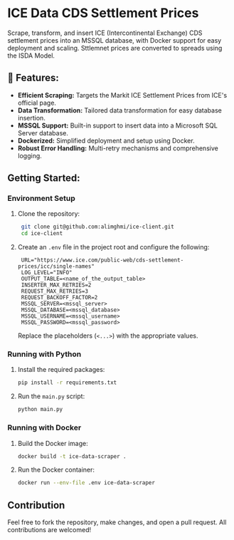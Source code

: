 # ICE Data CDS Settlement Prices

Scrape, transform, and insert ICE (Intercontinental Exchange) CDS settlement prices into an MSSQL database, with Docker support for easy deployment and scaling. Sttlemnet prices are converted to spreads using the ISDA Model.


## 📌 Features:

- **Efficient Scraping:** Targets the Markit ICE Settlement Prices from ICE's official page.
- **Data Transformation:** Tailored data transformation for easy database insertion.
- **MSSQL Support:** Built-in support to insert data into a Microsoft SQL Server database.
- **Dockerized:** Simplified deployment and setup using Docker.
- **Robust Error Handling:** Multi-retry mechanisms and comprehensive logging.


## Getting Started:

### Environment Setup

1. Clone the repository:
   ``` bash 
    git clone git@github.com:alimghmi/ice-client.git
    cd ice-client
   ```
2. Create an `.env` file in the project root and configure the following:
   ```
    URL="https://www.ice.com/public-web/cds-settlement-prices/icc/single-names"
    LOG_LEVEL="INFO"
    OUTPUT_TABLE=<name_of_the_output_table>
    INSERTER_MAX_RETRIES=2
    REQUEST_MAX_RETRIES=3
    REQUEST_BACKOFF_FACTOR=2
    MSSQL_SERVER=<mssql_server>
    MSSQL_DATABASE=<mssql_database>
    MSSQL_USERNAME=<mssql_username>
    MSSQL_PASSWORD=<mssql_password>
   ```
    Replace the placeholders (`<...>`) with the appropriate values.

### Running with Python

1. Install the required packages:
   ```bash
   pip install -r requirements.txt
   ```
2. Run the `main.py` script:
   ```bash
   python main.py
   ```

### Running with Docker

1. Build the Docker image:
   ```bash
   docker build -t ice-data-scraper .
   ```
2. Run the Docker container:
   ```bash
   docker run --env-file .env ice-data-scraper
   ```

## Contribution

Feel free to fork the repository, make changes, and open a pull request. All contributions are welcomed!
